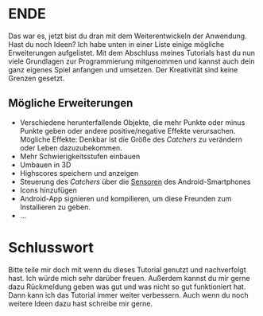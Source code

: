 # ENDE
Das war es, jetzt bist du dran mit dem Weiterentwickeln der Anwendung. Hast du noch Ideen? Ich habe unten in einer Liste einige mögliche Erweiterungen aufgelistet. Mit dem Abschluss meines Tutorials hast du nun viele Grundlagen zur Programmierung mitgenommen und kannst auch dein ganz eigenes Spiel anfangen und umsetzen. Der Kreativität sind keine Grenzen gesetzt.

## Mögliche Erweiterungen
- Verschiedene herunterfallende Objekte, die mehr Punkte oder minus Punkte geben oder andere positive/negative Effekte verursachen. Mögliche Effekte: Denkbar ist die Größe des *Catchers* zu verändern oder Leben dazuzubekommen.
- Mehr Schwierigkeitsstufen einbauen
- Umbauen in 3D
- Highscores speichern und anzeigen
- Steuerung des *Catchers* über die [Sensoren](http://android.processing.org/tutorials/sensors/index.html) des Android-Smartphones
- Icons hinzufügen
- Android-App signieren und kompilieren, um diese Freunden zum Installieren zu geben.
- ...

# Schlusswort
Bitte teile mir doch mit wenn du dieses Tutorial genutzt und nachverfolgt hast. Ich würde mich sehr darüber freuen. Außerdem kannst du mir gerne dazu Rückmeldung geben was gut und was nicht so gut funktioniert hat. Dann kann ich das Tutorial immer weiter verbessern. Auch wenn du noch weitere Ideen dazu hast schreibe mir gerne.
